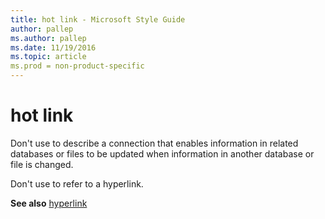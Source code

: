 ```yaml
---
title: hot link - Microsoft Style Guide
author: pallep
ms.author: pallep
ms.date: 11/19/2016
ms.topic: article
ms.prod = non-product-specific
---
```


# hot link

Don't use to describe a connection that
enables information in related databases or files to be
updated when information in another database or file is changed. 

Don't use to refer to a hyperlink.

**See also** [hyperlink](/style-guide/a-z-word-list-term-collections/h/hyperlink)
